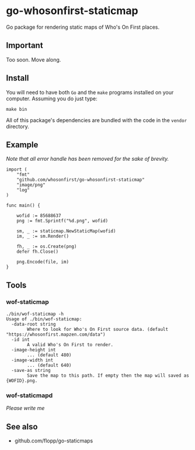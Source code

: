 # go-whosonfirst-staticmap

Go package for rendering static maps of Who's On First places.

## Important

Too soon. Move along.

## Install

You will need to have both `Go` and the `make` programs installed on your computer. Assuming you do just type:

```
make bin
```

All of this package's dependencies are bundled with the code in the `vendor` directory.

## Example

_Note that all error handle has been removed for the sake of brevity._

```
import (
	"fmt"
	"github.com/whosonfirst/go-whosonfirst-staticmap"
	"image/png"		
	"log"
)

func main() {

	wofid := 85688637
	png := fmt.Sprintf("%d.png", wofid)
	
	sm, _ := staticmap.NewStaticMap(wofid)
	im, _ := sm.Render()

	fh, _ := os.Create(png)
	defer fh.Close()

	png.Encode(file, im)
}
```

## Tools

### wof-staticmap

```
./bin/wof-staticmap -h
Usage of ./bin/wof-staticmap:
  -data-root string
    	Where to look for Who's On First source data. (default "https://whosonfirst.mapzen.com/data")
  -id int
    	A valid Who's On First to render.
  -image-height int
    	... (default 480)
  -image-width int
    	... (default 640)
  -save-as string
    	Save the map to this path. If empty then the map will saved as {WOFID}.png.
```

### wof-staticmapd

_Please write me_

## See also

* github.com/flopp/go-staticmaps
